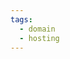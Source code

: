 ```yaml
---
tags:
  - domain
  - hosting
---
```

<?php
$ab_srch_area = '';
if($tas31206 == 'b'){
	$ab_srch_area = 'is-fill';
}


/*
振り分け
htdocs/index.html

メインヘッダー
htdocs/common/include/global_navi_B.php
onamaeGlobal .is-bで切り替え

検索エリアmhtdocs/common/include/top_campArea_default.php


maw:1080px
*/

?>

<?php if($tas31206 == 'b'){ echo 'is-b' ;} ?>

